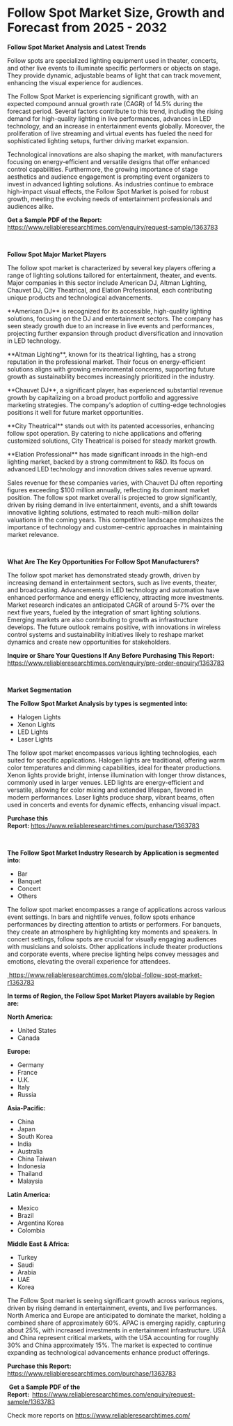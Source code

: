 <p><h1>Follow Spot Market Size, Growth and Forecast from 2025 - 2032</h1></p><p><strong>Follow Spot Market Analysis and Latest Trends</strong></p>
<p><p>Follow spots are specialized lighting equipment used in theater, concerts, and other live events to illuminate specific performers or objects on stage. They provide dynamic, adjustable beams of light that can track movement, enhancing the visual experience for audiences.</p><p>The Follow Spot Market is experiencing significant growth, with an expected compound annual growth rate (CAGR) of 14.5% during the forecast period. Several factors contribute to this trend, including the rising demand for high-quality lighting in live performances, advances in LED technology, and an increase in entertainment events globally. Moreover, the proliferation of live streaming and virtual events has fueled the need for sophisticated lighting setups, further driving market expansion.</p><p>Technological innovations are also shaping the market, with manufacturers focusing on energy-efficient and versatile designs that offer enhanced control capabilities. Furthermore, the growing importance of stage aesthetics and audience engagement is prompting event organizers to invest in advanced lighting solutions. As industries continue to embrace high-impact visual effects, the Follow Spot Market is poised for robust growth, meeting the evolving needs of entertainment professionals and audiences alike.</p></p>
<p><strong>Get a Sample PDF of the Report:&nbsp;</strong> <a href="https://www.reliableresearchtimes.com/enquiry/request-sample/1363783?utm_campaign=2133&utm_medium=2&utm_source=Github&utm_content=ia&utm_term=19022025&utm_id=follow-spot">https://www.reliableresearchtimes.com/enquiry/request-sample/1363783</a></p>
<p>&nbsp;</p>
<p><strong>Follow Spot Major Market Players</strong></p>
<p><p>The follow spot market is characterized by several key players offering a range of lighting solutions tailored for entertainment, theater, and events. Major companies in this sector include American DJ, Altman Lighting, Chauvet DJ, City Theatrical, and Elation Professional, each contributing unique products and technological advancements.</p><p>**American DJ** is recognized for its accessible, high-quality lighting solutions, focusing on the DJ and entertainment sectors. The company has seen steady growth due to an increase in live events and performances, projecting further expansion through product diversification and innovation in LED technology.</p><p>**Altman Lighting**, known for its theatrical lighting, has a strong reputation in the professional market. Their focus on energy-efficient solutions aligns with growing environmental concerns, supporting future growth as sustainability becomes increasingly prioritized in the industry.</p><p>**Chauvet DJ**, a significant player, has experienced substantial revenue growth by capitalizing on a broad product portfolio and aggressive marketing strategies. The company's adoption of cutting-edge technologies positions it well for future market opportunities.</p><p>**City Theatrical** stands out with its patented accessories, enhancing follow spot operation. By catering to niche applications and offering customized solutions, City Theatrical is poised for steady market growth.</p><p>**Elation Professional** has made significant inroads in the high-end lighting market, backed by a strong commitment to R&D. Its focus on advanced LED technology and innovation drives sales revenue upward.</p><p>Sales revenue for these companies varies, with Chauvet DJ often reporting figures exceeding $100 million annually, reflecting its dominant market position. The follow spot market overall is projected to grow significantly, driven by rising demand in live entertainment, events, and a shift towards innovative lighting solutions, estimated to reach multi-million dollar valuations in the coming years. This competitive landscape emphasizes the importance of technology and customer-centric approaches in maintaining market relevance.</p></p>
<p>&nbsp;</p>
<p><strong>What Are The Key Opportunities For Follow Spot Manufacturers?</strong></p>
<p><p>The follow spot market has demonstrated steady growth, driven by increasing demand in entertainment sectors, such as live events, theater, and broadcasting. Advancements in LED technology and automation have enhanced performance and energy efficiency, attracting more investments. Market research indicates an anticipated CAGR of around 5-7% over the next five years, fueled by the integration of smart lighting solutions. Emerging markets are also contributing to growth as infrastructure develops. The future outlook remains positive, with innovations in wireless control systems and sustainability initiatives likely to reshape market dynamics and create new opportunities for stakeholders.</p></p>
<p><strong>Inquire or Share Your Questions If Any Before Purchasing This Report:</strong> <a href="https://www.reliableresearchtimes.com/enquiry/pre-order-enquiry/1363783?utm_campaign=2133&utm_medium=2&utm_source=Github&utm_content=ia&utm_term=19022025&utm_id=follow-spot">https://www.reliableresearchtimes.com/enquiry/pre-order-enquiry/1363783</a></p>
<p>&nbsp;</p>
<p><strong>Market Segmentation</strong></p>
<p><strong>The Follow Spot Market Analysis by types is segmented into:</strong></p>
<p><ul><li>Halogen Lights</li><li>Xenon Lights</li><li>LED Lights</li><li>Laser Lights</li></ul></p>
<p><p>The follow spot market encompasses various lighting technologies, each suited for specific applications. Halogen lights are traditional, offering warm color temperatures and dimming capabilities, ideal for theater productions. Xenon lights provide bright, intense illumination with longer throw distances, commonly used in larger venues. LED lights are energy-efficient and versatile, allowing for color mixing and extended lifespan, favored in modern performances. Laser lights produce sharp, vibrant beams, often used in concerts and events for dynamic effects, enhancing visual impact.</p></p>
<p><strong>Purchase this Report:&nbsp;</strong><a href="https://www.reliableresearchtimes.com/purchase/1363783?utm_campaign=2133&utm_medium=2&utm_source=Github&utm_content=ia&utm_term=19022025&utm_id=follow-spot">https://www.reliableresearchtimes.com/purchase/1363783</a></p>
<p>&nbsp;</p>
<p><strong>The Follow Spot Market Industry Research by Application is segmented into:</strong></p>
<p><ul><li>Bar</li><li>Banquet</li><li>Concert</li><li>Others</li></ul></p>
<p><p>The follow spot market encompasses a range of applications across various event settings. In bars and nightlife venues, follow spots enhance performances by directing attention to artists or performers. For banquets, they create an atmosphere by highlighting key moments and speakers. In concert settings, follow spots are crucial for visually engaging audiences with musicians and soloists. Other applications include theater productions and corporate events, where precise lighting helps convey messages and emotions, elevating the overall experience for attendees.</p></p>
<p><a href="https://www.reliableresearchtimes.com/global-follow-spot-market-r1363783?utm_campaign=2133&utm_medium=2&utm_source=Github&utm_content=ia&utm_term=19022025&utm_id=follow-spot">&nbsp;https://www.reliableresearchtimes.com/global-follow-spot-market-r1363783</a></p>
<p><strong>In terms of Region, the Follow Spot Market Players available by Region are:</strong></p>
<p>
    <p> <strong> North America: </strong>
        <ul>
            <li>United States</li>
            <li>Canada</li>
        </ul>
        </p> 
    <p> <strong> Europe: </strong>
        <ul>
            <li>Germany</li>
            <li>France</li>
            <li>U.K.</li>
            <li>Italy</li>
            <li>Russia</li>
        </ul>
        </p> 
    <p> <strong> Asia-Pacific: </strong>
        <ul>
            <li>China</li>
            <li>Japan</li>
            <li>South Korea</li>
            <li>India</li>
            <li>Australia</li>
            <li>China Taiwan</li>
            <li>Indonesia</li>
            <li>Thailand</li>
            <li>Malaysia</li>
        </ul>
        </p> 
    <p> <strong> Latin America: </strong>
        <ul>
            <li>Mexico</li>
            <li>Brazil</li>
            <li>Argentina Korea</li>
            <li>Colombia</li>
        </ul>
        </p> 
    <p> <strong> Middle East & Africa: </strong>
        <ul>
            <li>Turkey</li>
            <li>Saudi</li>
            <li>Arabia</li>
            <li>UAE</li>
            <li>Korea</li>
        </ul>
    </p>
    </p>
<p><p>The Follow Spot market is seeing significant growth across various regions, driven by rising demand in entertainment, events, and live performances. North America and Europe are anticipated to dominate the market, holding a combined share of approximately 60%. APAC is emerging rapidly, capturing about 25%, with increased investments in entertainment infrastructure. USA and China represent critical markets, with the USA accounting for roughly 30% and China approximately 15%. The market is expected to continue expanding as technological advancements enhance product offerings.</p></p>
<p><strong>Purchase this Report: </strong><a href="https://www.reliableresearchtimes.com/purchase/1363783?utm_campaign=2133&utm_medium=2&utm_source=Github&utm_content=ia&utm_term=19022025&utm_id=follow-spot">https://www.reliableresearchtimes.com/purchase/1363783</a></p>
<p>&nbsp;<strong>Get a Sample PDF of the Report:&nbsp;&nbsp;</strong><a href="https://www.reliableresearchtimes.com/enquiry/request-sample/1363783?utm_campaign=2133&utm_medium=2&utm_source=Github&utm_content=ia&utm_term=19022025&utm_id=follow-spot">https://www.reliableresearchtimes.com/enquiry/request-sample/1363783</a></p>
<p><strong></strong></p>
<p>Check more reports on <a href="https://www.reliableresearchtimes.com/?utm_campaign=2133&utm_medium=2&utm_source=Github&utm_content=ia&utm_term=19022025&utm_id=follow-spot">https://www.reliableresearchtimes.com/</a></p>